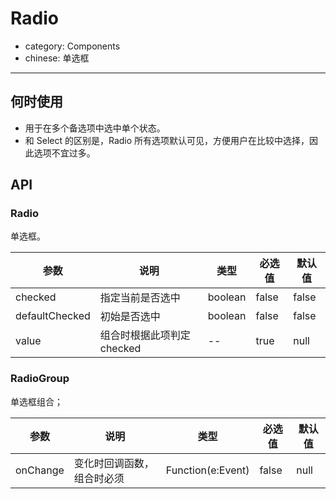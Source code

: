 # Radio

- category: Components
- chinese: 单选框

---



## 何时使用

- 用于在多个备选项中选中单个状态。
- 和 Select 的区别是，Radio 所有选项默认可见，方便用户在比较中选择，因此选项不宜过多。


## API

### Radio
单选框。

| 参数           | 说明                                     | 类型       |  必选值 | 默认值 |
|----------------|------------------------------------------|------------|---------|--------|
| checked        | 指定当前是否选中                         | boolean    |  false   | false  |
| defaultChecked | 初始是否选中 | boolean | false | false |
| value          | 组合时根据此项判定checked | -- |true | null|

### RadioGroup

单选框组合；

| 参数           | 说明                                     | 类型       |  必选值 | 默认值 |
|----------------|------------------------------------------|------------|---------|--------|
| onChange       | 变化时回调函数，组合时必须 | Function(e:Event) | false | null |
